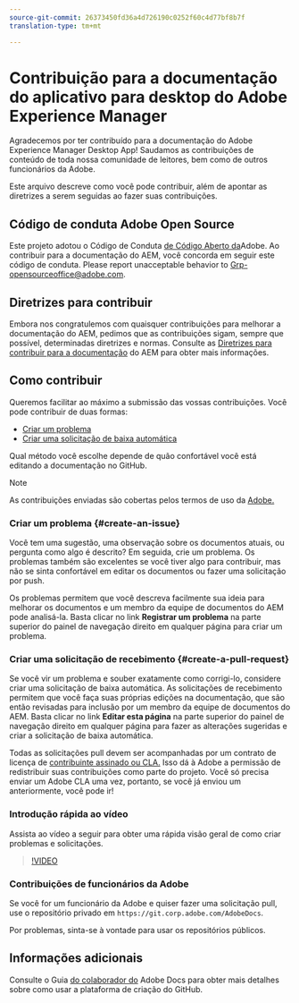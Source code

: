 ```yaml
---
source-git-commit: 26373450fd36a4d726190c0252f60c4d77bf8b7f
translation-type: tm+mt

---
```

# Contribuição para a documentação do aplicativo para desktop do Adobe Experience Manager

Agradecemos por ter contribuído para a documentação do Adobe Experience Manager Desktop App! Saudamos as contribuições de conteúdo de toda nossa comunidade de leitores, bem como de outros funcionários da Adobe.

Este arquivo descreve como você pode contribuir, além de apontar as diretrizes a serem seguidas ao fazer suas contribuições.

## Código de conduta Adobe Open Source

Este projeto adotou o Código de Conduta [de Código Aberto da](code-of-conduct.md)Adobe. Ao contribuir para a documentação do AEM, você concorda em seguir este código de conduta. Please report unacceptable behavior to [Grp-opensourceoffice@adobe.com](mailto:Grp-opensourceoffice@adobe.com).

## Diretrizes para contribuir

Embora nos congratulemos com quaisquer contribuições para melhorar a documentação do AEM, pedimos que as contribuições sigam, sempre que possível, determinadas diretrizes e normas. Consulte as [Diretrizes para contribuir para a documentação](guidelines.md) do AEM para obter mais informações.

## Como contribuir

Queremos facilitar ao máximo a submissão das vossas contribuições. Você pode contribuir de duas formas:

* [Criar um problema](#create-an-issue)
* [Criar uma solicitação de baixa automática](#create-a-pull-request)

Qual método você escolhe depende de quão confortável você está editando a documentação no GitHub.

>[!NOTE]
>
>As contribuições enviadas são cobertas pelos termos de uso da [Adobe.](https://www.adobe.com/legal/terms.html)

### Criar um problema {#create-an-issue}

Você tem uma sugestão, uma observação sobre os documentos atuais, ou pergunta como algo é descrito? Em seguida, crie um problema. Os problemas também são excelentes se você tiver algo para contribuir, mas não se sinta confortável em editar os documentos ou fazer uma solicitação por push.

Os problemas permitem que você descreva facilmente sua ideia para melhorar os documentos e um membro da equipe de documentos do AEM pode analisá-la. Basta clicar no link **Registrar um problema** na parte superior do painel de navegação direito em qualquer página para criar um problema.

### Criar uma solicitação de recebimento {#create-a-pull-request}

Se você vir um problema e souber exatamente como corrigi-lo, considere criar uma solicitação de baixa automática. As solicitações de recebimento permitem que você faça suas próprias edições na documentação, que são então revisadas para inclusão por um membro da equipe de documentos do AEM. Basta clicar no link **Editar esta página** na parte superior do painel de navegação direito em qualquer página para fazer as alterações sugeridas e criar a solicitação de baixa automática.

Todas as solicitações pull devem ser acompanhadas por um contrato de licença de [contribuinte assinado ou CLA.](https://opensource.adobe.com/cla.html)  Isso dá à Adobe a permissão de redistribuir suas contribuições como parte do projeto. Você só precisa enviar um Adobe CLA uma vez, portanto, se você já enviou um anteriormente, você pode ir!

### Introdução rápida ao vídeo

Assista ao vídeo a seguir para obter uma rápida visão geral de como criar problemas e solicitações.

>[!VIDEO](https://video.tv.adobe.com/v/27069)

### Contribuições de funcionários da Adobe

Se você for um funcionário da Adobe e quiser fazer uma solicitação pull, use o repositório privado em `https://git.corp.adobe.com/AdobeDocs`.

Por problemas, sinta-se à vontade para usar os repositórios públicos.

## Informações adicionais

Consulte o Guia [do colaborador do](https://docs.adobe.com/help/en/contributor/contributor-guide/introduction.html) Adobe Docs para obter mais detalhes sobre como usar a plataforma de criação do GitHub.